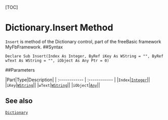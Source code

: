 [TOC]
# Dictionary.Insert Method

`Insert` is method of the Dictionary control, part of the freeBasic framework MyFbFramework.
##Syntax
```freeBasic
Declare Sub Insert(Index As Integer, ByRef iKey As WString = "", ByRef wText As WString = "", iObject As Any Ptr = 0)
```

##Parameters

|Part|Type|Description|
| :------------ | :------------ |
|`Index`|[`Integer`]("https://www.freebasic.net/wiki/KeyPgInteger")||
|`iKey`|[`WString`]("https://www.freebasic.net/wiki/KeyPgWString")||
|`wText`|[`WString`]("https://www.freebasic.net/wiki/KeyPgWString")||
|`iObject`|[`Any`]("https://www.freebasic.net/wiki/KeyPgAny")||
## See also
[`Dictionary`](Dictionary.md)
